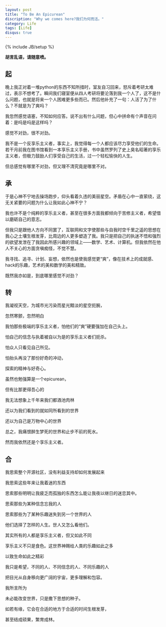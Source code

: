 ```yaml
---
layout: post
title: "To Be An Epicurean"
discription: "Why we comes here?我们为何而活。"
category: Life
tags: [Life]
disqus: true
---
```

{% include JB/setup %}

**胡言乱语，请随意喷。**

## 起

晚上我正对着一堆python的东西不知所措时，室友自习回来，怒斥着考研太难过，表示不想考了。瞬间我们寝室便从四人考研将要沦落到我一个人了，这不是什么问题，也就是将来一个人困难更多些而已。然后他补充了一句：人活了为了什么？不就是为了爽吗？

我忽然感觉语塞，不知如何应答。说不出有什么问题，但心中拼命有个声音在问着：是吗是吗是这样吗？

感觉不对劲，很不对劲。

我不是一个反享乐主义者，事实上，我觉得每一个人都应该尽力享受他们的生命。若干月前我在图书馆看到一本享乐主义手册，书中虽然罗列了史上臭名昭著的享乐主义者，但极力鼓励人们享受自己的生活，过一个轻松愉快的人生。

但总感觉有哪里不对劲，但又理不清究竟是哪里不对。

## 承

于是心神不宁地去操场跑步，仰头看着久违的美丽星空。矛盾在心中一直萦绕，这无关紧要的问题为什么让我如此心神不宁？

我也许不是个纯粹的享乐主义者，甚至在很多方面我都倾向于苦修主义者，希望借以磨砺自己的意志。

但我只是跟他人方向不同罢了，互联网和文字使那些与自我时空千里之遥的思想在我心之土壤生根发芽，比周边的人更多塑造了我。我只是把自己的执迷不悟和强烈的欲望发泄在了我因此所感兴趣的领域上——数学、艺术、计算机。但我依然在他人不关心的方面贪嗔痴怪，不觉不慧。

我寻找、追寻、计划、妄想，依然也是使我感觉更“爽”，像在技术上的成就感、hack的乐趣，艺术的美和数学的美和精致。

既然我亦如是，到底哪里感觉不对劲？

## 转

我凝视天空，为城市光污染而星光黯淡的星空扼腕，

忽然寒颤，忽然明白

我怕那些极端的享乐主义者，怕他们的“爽”硬要强加在自己头上。

怕自己的信念与执着被自以为是的享乐主义者们扼杀。

怕众人只看见自己所见。

怕抬头再没了那份好奇的冲动，

探索的精神与好奇心。

虽然也勉强算是一个epicurean，

但有比那更得吾心的

我无法想象上千年来我们都酒池肉林

还以为我们看到的就如同所看到的世界

还以为自己是万物中心的世界

总之，我痛恨醉生梦死的世界和止步不前的死水。

然而我依然还是个享乐主义者。

## 合

我思索整个开源社区，没有利益支持却如何发展起来

我思索这些年来让我着迷的东西

思索那些明明让我疲乏而孤独的东西怎么能让我夜以继日的迷恋其中。

思索那些为某种信念忘我的人

思索那些为了某种乐趣迷失到另一个世界的人

他们选择了怎样的人生。世人又怎么看他们。

其实所有的人都是享乐主义者，但又如此不同

享乐主义不只是食色。这世界神赐给人类的乐趣如此之多

以致生命如此之精彩

我只是希望，不同的人、不同信念的人、不同乐趣的人

把目光从自身移向更广阔的宇宙，更多理解和包容。

我所言所为

未必能改变世界，只是撒下思想的种子。

如若有缘，它会在合适的地方于合适的时间生根发芽，

甚至结成硕果，繁育成林。
